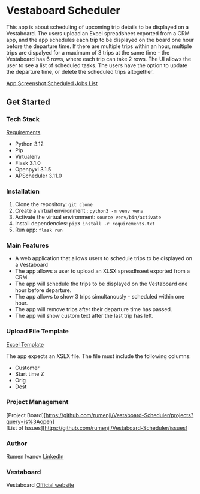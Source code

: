# Vestaboard Scheduler

This app is about scheduling of upcoming trip details to be displayed on a Vestaboard. The users upload an Excel spreadsheet exported from a CRM app, and the app schedules each trip to be displayed on the board one hour before the departure time. If there are multiple trips within an hour, multiple trips are dispalyed for a maximum of 3 trips at the same time - the Vestaboard has 6 rows, where each trip can take 2 rows.
The UI allows the user to see a list of scheduled tasks. The users have the option to update the departure time, or delete the scheduled trips altogether.


[App Screenshot Scheduled Jobs List](/screenshots/screenshot.png)


## Get Started

### Tech Stack

[Requirements](/requirements.txt)

  - Python 3.12
  - Pip
  - Virtualenv
  - Flask 3.1.0
  - Openpyxl 3.1.5
  - APScheduler 3.11.0

### Installation

  1. Clone the repository: `git clone`
  2. Create a virtual environment : `python3 -m venv venv`
  3. Activate the virtual environment: `source venv/bin/activate`
  4. Install dependencies: `pip3 install -r requirements.txt`
  5. Run app: `flask run`
    
### Main Features

- A web application that allows users to schedule trips to be displayed on a Vestaboard
- The app allows a user to upload an XLSX spreadhseet exported from a CRM.
- The app will schedule the trips to be displayed on the Vestaboard one hour before departure.
- The app allows to show 3 trips simultanously - scheduled within one hour.
- The app will remove trips after their departure time has passed.
- The app will show custom text after the last trip has left.

### Upload File Template

[Excel Template](/screenshots/Template.xlsx)

The app expects an XSLX file.
The file must include the following columns:
- Customer
- Start time Z
- Orig
- Dest

### Project Management

[Project Board][https://github.com/rumenji/Vestaboard-Scheduler/projects?query=is%3Aopen] <br />
[List of Issues][https://github.com/rumenji/Vestaboard-Scheduler/issues]

### Author

Rumen Ivanov
[LinkedIn](https://www.linkedin.com/in/rumen-ivanov-it/)

### Vestaboard

Vestaboard 
[Official website](https://www.vestaboard.com/)